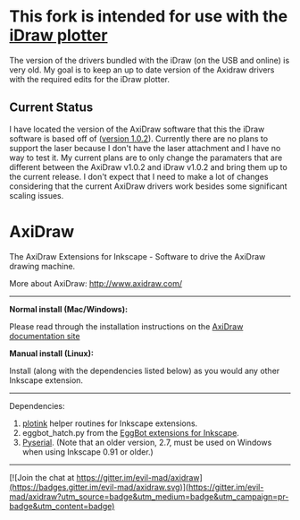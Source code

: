 # This fork is intended for use with the [iDraw plotter](https://uunatek.com/product/idraw/)

The version of the drivers bundled with the iDraw (on the USB and online) is very old. My goal is to keep an up to date version of the Axidraw drivers with the required edits for the iDraw plotter.

## Current Status

I have located the version of the AxiDraw software that this the iDraw software is based off of ([version 1.0.2](https://github.com/evil-mad/axidraw/releases/tag/v1.0.2)). Currently there are no plans to support the laser because I don't have the laser attachment and I have no way to test it. My current plans are to only change the paramaters that are different between the AxiDraw v1.0.2 and iDraw v1.0.2 and bring them up to the current release. I don't expect that I need to make a lot of changes considering that the current AxiDraw drivers work besides some significant scaling issues.

# AxiDraw

The AxiDraw Extensions for Inkscape - Software to drive the AxiDraw drawing machine.

More about AxiDraw:  http://www.axidraw.com/

---------


**Normal install (Mac/Windows):**

Please read through the installation instructions on the [AxiDraw documentation site](http://wiki.evilmadscientist.com/Axidraw_Software_Installation)

**Manual install (Linux):**

Install (along with the dependencies listed below) as you would any other Inkscape extension.


---------
Dependencies:

1. [plotink](https://github.com/evil-mad/plotink) helper routines for Inkscape extensions.
2. eggbot_hatch.py from the [EggBot extensions for Inkscape](https://github.com/evil-mad/EggBot/).
3. [Pyserial](https://pypi.python.org/pypi/pyserial). (Note that an older version, 2.7, must be used on Windows when using Inkscape 0.91 or older.)


---------

[![Join the chat at https://gitter.im/evil-mad/axidraw](https://badges.gitter.im/evil-mad/axidraw.svg)](https://gitter.im/evil-mad/axidraw?utm_source=badge&utm_medium=badge&utm_campaign=pr-badge&utm_content=badge)
